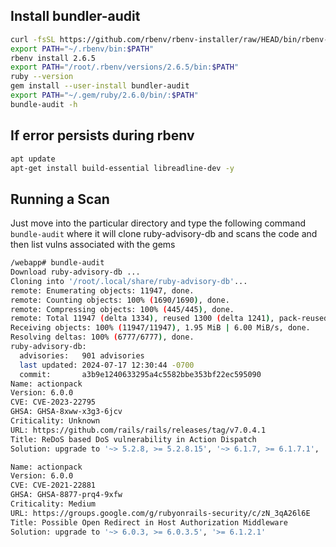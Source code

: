 
## Install bundler-audit

```bash
curl -fsSL https://github.com/rbenv/rbenv-installer/raw/HEAD/bin/rbenv-installer | bash
export PATH="~/.rbenv/bin:$PATH"
rbenv install 2.6.5
export PATH="/root/.rbenv/versions/2.6.5/bin:$PATH"
ruby --version
gem install --user-install bundler-audit
export PATH="~/.gem/ruby/2.6.0/bin/:$PATH"
bundle-audit -h
```

## If error persists during rbenv

```sh
apt update
apt-get install build-essential libreadline-dev -y
```

## Running a Scan 

Just move into the particular directory and type the following command `bundle-audit` where it will clone ruby-advisory-db and scans the code and then list vulns associated with the gems 

```sh
/webapp# bundle-audit
Download ruby-advisory-db ...
Cloning into '/root/.local/share/ruby-advisory-db'...
remote: Enumerating objects: 11947, done.
remote: Counting objects: 100% (1690/1690), done.
remote: Compressing objects: 100% (445/445), done.
remote: Total 11947 (delta 1334), reused 1300 (delta 1241), pack-reused 10257
Receiving objects: 100% (11947/11947), 1.95 MiB | 6.00 MiB/s, done.
Resolving deltas: 100% (6777/6777), done.
ruby-advisory-db:
  advisories:   901 advisories
  last updated: 2024-07-17 12:30:44 -0700
  commit:       a3b9e1240633295a4c5582bbe353bf22ec595090
Name: actionpack
Version: 6.0.0
CVE: CVE-2023-22795
GHSA: GHSA-8xww-x3g3-6jcv
Criticality: Unknown
URL: https://github.com/rails/rails/releases/tag/v7.0.4.1
Title: ReDoS based DoS vulnerability in Action Dispatch
Solution: upgrade to '~> 5.2.8, >= 5.2.8.15', '~> 6.1.7, >= 6.1.7.1', '>= 7.0.4.1'

Name: actionpack
Version: 6.0.0
CVE: CVE-2021-22881
GHSA: GHSA-8877-prq4-9xfw
Criticality: Medium
URL: https://groups.google.com/g/rubyonrails-security/c/zN_3qA26l6E
Title: Possible Open Redirect in Host Authorization Middleware
Solution: upgrade to '~> 6.0.3, >= 6.0.3.5', '>= 6.1.2.1'
```